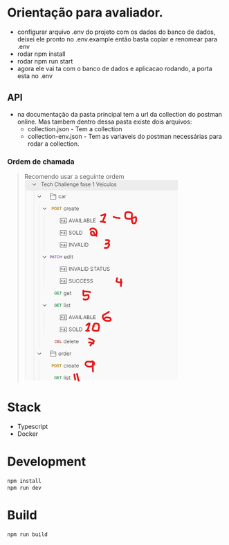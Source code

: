 # Orientação para avaliador.
- configurar arquivo .env do projeto com os dados do banco de dados, deixei ele pronto no .env.example então basta copiar e renomear para .env
- rodar npm install
- rodar npm run start
- agora ele vai ta com o banco de dados e aplicacao rodando, a porta esta no .env

## API
- na documentação da pasta principal tem a url da collection do postman online. Mas tambem dentro dessa pasta existe dois arquivos:
  - collection.json - Tem a collection
  - collection-env.json - Tem as variaveis do postman necessárias para rodar a collection.
  
### Ordem de chamada
> Recomendo usar a seguinte ordem
![Ordem chamada API](./resources/ordem-api.png)

# Stack
- Typescript
- Docker

# Development

```shell
npm install
npm run dev
```

# Build

```shell
npm run build 
```